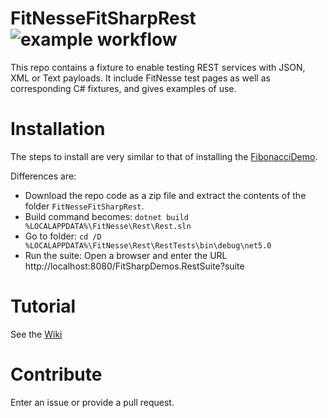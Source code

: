 # FitNesseFitSharpRest ![example workflow](https://github.com/essenius/FitNesseFitSharpRest/actions/workflows/fitsharp-rest-ci.yml/badge.svg)
This repo contains a fixture to enable testing REST services with JSON, XML or Text payloads. It include FitNesse test pages as well as 
corresponding C# fixtures, and gives examples of use.

# Installation
The steps to install are very similar to that of installing the [FibonacciDemo](../../../FitNesseFitSharpFibonacciDemo).

Differences are:
* Download the repo code as a zip file and extract the contents of the folder ```FitNesseFitSharpRest```. 
* Build command becomes: ```dotnet build %LOCALAPPDATA%\FitNesse\Rest\Rest.sln```
* Go to folder: ```cd /D %LOCALAPPDATA%\FitNesse\Rest\RestTests\bin\debug\net5.0```
* Run the suite: Open a browser and enter the URL http://localhost:8080/FitSharpDemos.RestSuite?suite

# Tutorial
See the [Wiki](../../wiki)

# Contribute
Enter an issue or provide a pull request. 
